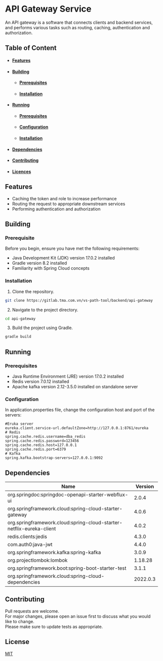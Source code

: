 # API Gateway Service

An API gateway is a software that connects clients and backend services, and performs various tasks such as routing, caching, authentication and authorization.
## Table of Content 
- #### [Features](#features) 
- #### [Building](#building)
  - #### [Prerequisites]()
  - #### [Installation]()
- #### [Running](#running)
  - #### [Prerequisites]()
  - #### [Configuration]()
  - #### [Installation]()
- #### [Dependencies](#dependencies)
- #### [Contributing](#contributing)
- #### [Licences](#licences)
## Features
- Caching the token and role to increase performance
- Routing the request to appropriate downstream services
- Performing authentication and authorization
## Building
 ### Prerequisite
Before you begin, ensure you have met the following requirements:
- Java Development Kit (JDK) version 17.0.2 installed
- Gradle version 8.2 installed
- Familiarity with Spring Cloud concepts
### Installation
1. Clone the repository.
  ```bash
  git clone https://gitlab.tma.com.vn/vs-path-tool/backend/api-gateway
  ```
2. Navigate to the project directory.
  ```bash
  cd api-gateway
  ```
3. Build the project using Gradle.

  ```bash
  gradle build
  ```
## Running
### Prerequisites 
- Java Runtime Environment (JRE) version 17.0.2 installed
- Redis version 7.0.12 installed
- Apache kafka version 2.12-3.5.0 installed on standalone server
### Configuration 
In application.properties file, change the configuration host and port  of the servers:

```properties
#Eruka server
eureka.client.service-url.defaultZone=http://127.0.0.1:8761/eureka
# Redis
spring.cache.redis.username=dba_redis
spring.cache.redis.password=123456
spring.cache.redis.host=127.0.0.1
spring.cache.redis.port=6379
# Kafka
spring.kafka.bootstrap-servers=127.0.0.1:9092
```


## Dependencies
| Name                                                                 | Version  |
|----------------------------------------------------------------------|----------|
| org.springdoc:springdoc-openapi-starter-webflux-ui                   | 2.0.4    |
| org.springframework.cloud:spring-cloud-starter-gateway               | 4.0.6    |
| org.springframework.cloud:spring-cloud-starter-netflix-eureka-client | 4.0.2    |
| redis.clients:jedis                                                  | 4.3.0    |
| com.auth0:java-jwt                                                   | 4.4.0    |
| org.springframework.kafka:spring-kafka                               | 3.0.9    |
| org.projectlombok:lombok                                             | 1.18.28  |
| org.springframework.boot:spring-boot-starter-test                    | 3.1.1    |
| org.springframework.cloud:spring-cloud-dependencies                  | 2022.0.3 |
## Contributing

Pull requests are welcome. \
For major changes, please open an issue first to discuss what you would like to change. \
Please make sure to update tests as appropriate. 

## License
[MIT](https://choosealicense.com/licenses/mit/)